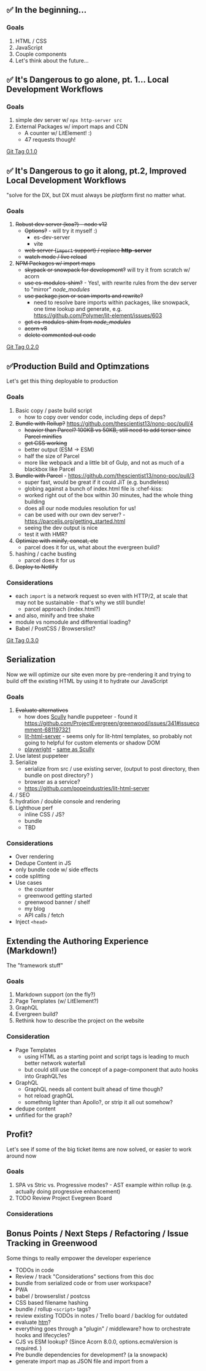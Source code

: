 ## ✅ In the beginning...

### Goals
1. HTML / CSS
1. JavaScript
1. Couple components
1. Let's think about the future...

## ✅ It's Dangerous to go alone, pt. 1... Local Development Workflows

### Goals
1. simple dev server w/ `npx http-server src`
1. External Packages w/ import maps and CDN
    - A counter w/ LitElement!  :)
    - 47 requests though!

[Git Tag 0.1.0](https://github.com/thescientist13/nono-poc/releases/tag/0.1.0)

## ✅ It's Dangerous to go it along, pt.2, Improved Local Development Workflows
"solve for the DX, but DX must always be _platform_ first no matter what.

### Goals
1. ~~Robust dev server (koa?) - node v12~~
    - ~~Options?~~ - will try it myself :)
      - es-dev-server
      - vite
    - ~~web server (`import` support) / replace **http-server**~~
    - ~~watch mode / live reload~~
1. ~~NPM Packages w/ import maps~~
    - ~~skypack or snowpack for development?~~ will try it from scratch w/ acorn
    - ~~use es-modules-shim?~~ - Yes!, with rewrite rules from the dev server to "mirror" _node_modules_
    - ~~use package.json or scan imports and rewrite?~~
      - need to resolve bare imports within packages, like snowpack, one time lookup and generate, e.g. https://github.com/Polymer/lit-element/issues/603
    - ~~get es-modules-shim from _node_modules_~~
    - ~~acorn v8~~
    - ~~delete commented out code~~

[Git Tag 0.2.0](https://github.com/thescientist13/nono-poc/releases/tag/0.2.0)


## ✅Production Build and Optimzations
Let's get this thing deployable to production

### Goals
1. Basic copy / paste build script
    - how to copy over vendor code, including deps of deps?
1. ~~Bundle with Rollup?~~ https://github.com/thescientist13/nono-poc/pull/4
    - ~~heavier than Parcel?  100KB vs 50KB, still need to add terser since Parcel minifies~~
    - ~~get CSS working~~
    - better output (ESM -> ESM)
    - half the size of Parcel
    - more like webpack and a little bit of Gulp, and not as much of a blackbox like Parcel
1. ~~Bundle with Parcel~~ - https://github.com/thescientist13/nono-poc/pull/3
    - super fast, would be great if it could JiT (e.g. bundleless)
    - globing against a bunch of index.html file is :chef-kiss:
    - worked right out of the box within 30 minutes, had the whole thing building
    - does all our node modules resolution for us!
    - can be used with our own dev server? - https://parceljs.org/getting_started.html
    - seeing the dev output is nice
    - test it with HMR?
1. ~~Optimize with minify, concat, etc~~
    - parcel does it for us, what about the evergreen build?
1. hashing / cache busting
    - parcel does it for us
1. ~~Deploy to Netlify~~

### Considerations
- each `import` is a network request so even with HTTP/2, at scale that may not be sustainable - that's why we still bundle!
  - parcel approach (index.html?)
- and also, minify and tree shake
- module vs nomodule and differential loading?
- Babel / PostCSS / Browserslist?

[Git Tag 0.3.0](https://github.com/thescientist13/nono-poc/releases/tag/0.3.0)

## Serialization
Now we will optimize our site even more by pre-rendering it and trying to build off the existing HTML by using it to hydrate our JavaScript

### Goals
1. ~~Evaluate alternatives~~
    - how does [Scully](https://github.com/scullyio/scully) handle puppeteer - found it https://github.com/ProjectEvergreen/greenwood/issues/341#issuecomment-681197321
    - [lit-html-server](https://github.com/popeindustries/lit-html-server) - seems only for lit-html templates, so probably not going to helpful for custom elements or shadow DOM
    - [playwright](https://github.com/microsoft/playwright) - [same as Scully](https://playwright.dev/#version=v1.3.0&path=docs%2Fdocker%2FREADME.md&q=)
1. Use latest puppeteer
1. Serialize 
    - serialize from src / use existing server, (output to post directory, then bundle on post directory? )
    - browser as a service?
    - https://github.com/popeindustries/lit-html-server
1. <meta> / SEO
1. hydration / double console and rendering
1. Lighthoue perf
    - inline CSS / JS?
    - bundle
    - TBD


### Considerations
- Over rendering
- Dedupe Content in JS
- only bundle code w/ side effects
- code splitting
- Use cases
  - the counter
  - greenwood getting started
  - greenwood banner / shelf
  - my blog
  - API calls / fetch
- Inject `<head>`


## Extending the Authoring Experience (Markdown!)
The "framework stuff"

### Goals
1. Markdown support (on the fly?)
1. Page Templates (w/ LitElement?)
1. GraphQL
1. Evergreen build?
1. Rethink how to describe the project on the website

### Consideration
- Page Templates
    - using HTML as a starting point and script tags is leading to much better network waterfall
    - but could still use the concept of a page-component that auto hooks into GraphQL?es
- GraphQL
    - GraphQL needs all content built ahead of time though?
    - hot reload graphQL
    - somethnig lighter than Apollo?, or strip it all out somehow?
- dedupe content
- unfified for the graph?


## Profit?
Let's see if some of the big ticket items are now solved, or easier to work around now

### Goals
1. SPA vs Stric vs. Progressive modes? - AST example within rollup (e.g. actually doing progressive enhancement)
1. TODO Review Project Evegreen Board

### Considerations

## Bonus Points / Next Steps / Refactoring / Issue Tracking in Greenwood
Some things to really empower the developer experience

- TODOs in code
- Review / track "Considerations" sections from this doc
- bundle from serialized code or from user workspace?
- PWA
- babel / browserslist / postcss
- CSS based filename hashing
- bundle / rollup `<script>` tags?
- review existing TODOs in notes / Trello board / backlog for outdated
- evaluate [htm](https://github.com/developit/htm)?
- everything goes through a "plugin" / middleware?  how to orchestrate hooks and lifecycles?
- CJS vs ESM lookup? (Since Acorn 8.0.0, options.ecmaVersion is required. )
- Pre bundle dependencies for development? (a la snowpack)
- generate import map as JSON file and import from a <script> tag / path
- serialize during development?  (dev / prod DX parity)
- live reload of Koa server for development
- proxy dev server for API calls
- cache dev server calls, and HMR
- IE11 / Polyfills
- differential loading
- CSS Modules / theming?
- SPA
- SSR
- HTTP/2 for dev server  (streaming dev server?)
- SFC ?  (I guess that's web components already are?)
- Console / debug logging for project
- custom element registry, replace with `export`?
- https://github.com/vitejs/vite#features
- web packaging?
- dev server overlay (with build errors like what would be in the terminal)
- reuse server for serve task
- upgrade to node version v14 to use ESM in the greenwood code?
- TypeScript (in userland)
- import map shim needed (for local dev)?
- Upgrade Puppeteer (5.x)
- outreach / pro bono (contributary?)
- do anything about CEA?
- really need a debug / verbose mode
- no need for .greenwood folder, bundle / serialize in memory?
- canary pipelines / decouple website and project?  (own org?)
- streaming GraphQL, data in / data out as it becomes available / on demand
- streaming build, build / bundle as pages are serialized
- greenwood timestamped cache
- replace JSDOM with something lighter / faster? - does it matter, only used for tests?
- gothub action for puppeteer support?
- ESBuild ?
- additional processors / transforms?  (SCSS, SASS, markdown alternatives like YML?)
- use rehype instead
- use worker threads somehow for CLI processes like serializing?